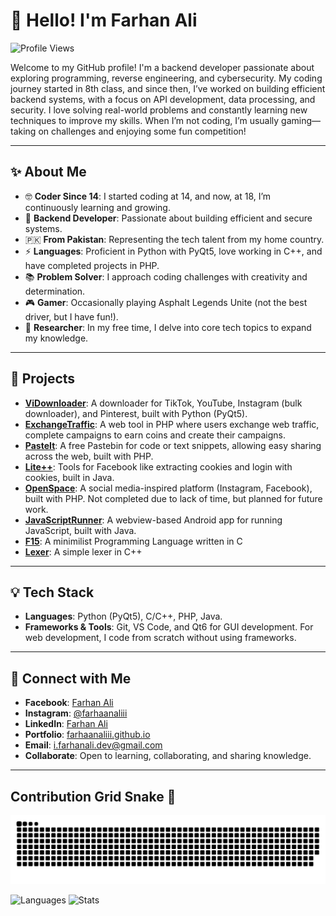 # 👋 Hello! I'm Farhan Ali

![Profile Views](https://views.whatilearened.today/views/github/farhaanaliii/views.svg)

Welcome to my GitHub profile! I'm a backend developer passionate about exploring programming, reverse engineering, and cybersecurity. My coding journey started in 8th class, and since then, I’ve worked on building efficient backend systems, with a focus on API development, data processing, and security. I love solving real-world problems and constantly learning new techniques to improve my skills. When I’m not coding, I’m usually gaming—taking on challenges and enjoying some fun competition!

---

## ✨ About Me

- 🤓 **Coder Since 14**: I started coding at 14, and now, at 18, I’m continuously learning and growing.
- 🔧 **Backend Developer**: Passionate about building efficient and secure systems.
- 🇵🇰 **From Pakistan**: Representing the tech talent from my home country.
- ⚡ **Languages**: Proficient in Python with PyQt5, love working in C++, and have completed projects in PHP.
- 📚 **Problem Solver**: I approach coding challenges with creativity and determination.
- 🎮 **Gamer**: Occasionally playing Asphalt  Legends Unite (not the best driver, but I have fun!).
- 🔎 **Researcher**: In my free time, I delve into core tech topics to expand my knowledge.

---

## 🔨 Projects

- **[ViDownloader](https://github.com/farhaanaliii/Vi-Downloader)**: A downloader for TikTok, YouTube, Instagram (bulk downloader), and Pinterest, built with Python (PyQt5).
- **[ExchangeTraffic](http://exchangetraffic.free.nf/)**: A web tool in PHP where users exchange web traffic, complete campaigns to earn coins and create their campaigns.
- **[PasteIt](https://pasteit.ftoolz.xyz/)**: A free Pastebin for code or text snippets, allowing easy sharing across the web, built with PHP.
- **[Lite++](https://github.com/farhaanaliii/Lite)**: Tools for Facebook like extracting cookies and login with cookies, built in Java.
- **[OpenSpace](http://openspace.42web.io/)**: A social media-inspired platform (Instagram, Facebook), built with PHP. Not completed due to lack of time, but planned for future work.
- **[JavaScriptRunner](https://github.com/farhaanaliii/Js-Runner)**: A webview-based Android app for running JavaScript, built with Java.
- **[F15](https://github.com/farhaanaliii/F15)**: A minimilist Programming Language written in C
- **[Lexer](https://github.com/farhaanaliii/lexer)**: A simple lexer in C++
---

## 💡 Tech Stack

- **Languages**: Python (PyQt5), C/C++, PHP, Java.
- **Frameworks & Tools**: Git, VS Code, and Qt6 for GUI development. For web development, I code from scratch without using frameworks.

---

## 📢 Connect with Me

- **Facebook**: [Farhan Ali](https://www.facebook.com/profile.php?id=100005574365605)
- **Instagram**: [@farhaanaliii](https://www.instagram.com/farhaanaliii)
- **LinkedIn**: [Farhan Ali](https://www.linkedin.com/in/farhaanaliii)
- **Portfolio**: [farhaanaliii.github.io](https://farhaanaliii.github.io/)
- **Email**: [i.farhanali.dev@gmail.com](mailto\:i.farhanali.dev@gmail.com)
- **Collaborate**: Open to learning, collaborating, and sharing knowledge.

---

## Contribution Grid Snake 🐍

![github-contribution-grid-snake](https://github.com/farhaanaliii/farhaanaliii/blob/main/images/github-contribution-grid-snake.svg)

![Languages](https://github-readme-stats.vercel.app/api/top-langs/?username=farhaanaliii)
![Stats](https://github-readme-stats.vercel.app/api?username=farhaanaliii)

